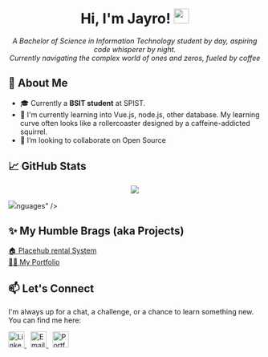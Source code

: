 <h1 align="center">
  Hi, I'm Jayro! <img src="https://media.giphy.com/media/hvRJCLFzcasrR4ia7z/giphy.gif" width="30px">
</h1>

<p align="center">
  <em>A Bachelor of Science in Information Technology student by day, aspiring code whisperer by night.</em> <br />
  <em>Currently navigating the complex world of ones and zeros, fueled by coffee</em>
</p>

## 🤔 About Me

* 🎓 Currently a **BSIT student** at SPIST.
* 🌱 I'm currently learning into Vue.js, node.js, other database. My learning curve often looks like a rollercoaster designed by a caffeine-addicted squirrel.
* 🤝 I’m looking to collaborate on Open Source

## 📈 GitHub Stats
<p align="center">
  
<img src="https://github-readme-stats.vercel.app/api?username=jayror0&show_icons=true&theme=radical&count_private=true&cache_seconds=1800" />

<img src="https://github-readme-stats.vercel.app/api/top-langs/?username=jayror0&layout=compact&theme=radical&cache_seconds=1800" />nguages" />
</p>

## ✨ My Humble Brags (aka Projects)
<p align="left">
  <a href="https://placehub.bsit3a2025.com/" target="_blank">
    🏠 Placehub rental System
  </a>
  <br>
  <a href="https://portfolio-brown-tau-59.vercel.app/" target="_blank">
    🙍‍♂️ My Portfolio
  </a>
</p>

## 📫 Let's Connect

I'm always up for a chat, a challenge, or a chance to learn something new. You can find me here:

<p align="left">
  <a href="https://www.linkedin.com/in/jayro-gomba-8a7056365/" target="_blank">
    <img src="https://cdn.jsdelivr.net/gh/devicons/devicon/icons/linkedin/linkedin-original.svg" alt="LinkedIn" width="32" height="32"/>
  </a>
  &nbsp;
  <a href="mailto:jysngoomba.rbn@gmail.com" target="_blank">
    <img src="https://cdn.jsdelivr.net/gh/devicons/devicon/icons/google/google-original.svg" alt="Email" width="32" height="32"/>
  </a>
  &nbsp;
  <a href="https://portfolio-brown-tau-59.vercel.app/" target="_blank">
    <img src="https://cdn.jsdelivr.net/gh/devicons/devicon/icons/chrome/chrome-original.svg" alt="Portfolio" width="32" height="32"/>
  </a>
</p>
